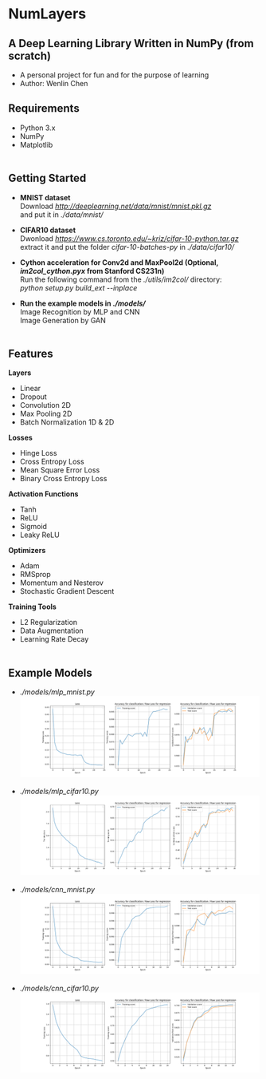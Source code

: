 NumLayers
====

A Deep Learning Library Written in NumPy (from scratch)
----
- A personal project for fun and for the purpose of learning <br>
- Author: Wenlin Chen <br>

Requirements
----
- Python 3.x<br>
- NumPy<br>
- Matplotlib<br><br>

Getting Started
----
- **MNIST dataset**<br>
Download *http://deeplearning.net/data/mnist/mnist.pkl.gz* <br>
and put it in *./data/mnist/* <br>

- **CIFAR10 dataset**<br> 
Dwonload *https://www.cs.toronto.edu/~kriz/cifar-10-python.tar.gz* <br>
extract it and put the folder *cifar-10-batches-py* in *./data/cifar10/*<br>

- **Cython acceleration for Conv2d and MaxPool2d (Optional, *im2col_cython.pyx* from Stanford CS231n)**<br>
Run the following command from the *./utils/im2col/* directory:<br>
*python setup.py build_ext --inplace*<br>

- **Run the example models in *./models/*<br>**
Image Recognition by MLP and CNN<br>
Image Generation by GAN<br><br>

Features
----
**Layers**<br>
- Linear<br>
- Dropout<br>
- Convolution 2D<br>
- Max Pooling 2D<br>
- Batch Normalization 1D & 2D<br>

**Losses**<br>
- Hinge Loss<br>
- Cross Entropy Loss<br>
- Mean Square Error Loss<br>
- Binary Cross Entropy Loss<br>

**Activation Functions**<br> 
- Tanh<br>
- ReLU<br>
- Sigmoid<br>
- Leaky ReLU<br>

**Optimizers**<br>
- Adam<br>
- RMSprop<br>
- Momentum and Nesterov<br>
- Stochastic Gradient Descent<br>

**Training Tools**<br>
- L2 Regularization<br>
- Data Augmentation<br>
- Learning Rate Decay<br><br>

Example Models
----
- *./models/mlp_mnist.py*<br>
![MLP for MNIST training curve](https://github.com/Wenlin-Chen/NumLayers/blob/master/logs/mlp_mnist.png)<br><br>
- *./models/mlp_cifar10.py*<br>
![MLP for CIFAR10 training curve](https://github.com/Wenlin-Chen/NumLayers/blob/master/logs/mlp_cifar10.png)<br><br>
- *./models/cnn_mnist.py*<br>
![CNN for MNIST training curve](https://github.com/Wenlin-Chen/NumLayers/blob/master/logs/cnn_mnist.png)<br><br>
- *./models/cnn_cifar10.py*<br>
![CNN for CIFAR10 training curve](https://github.com/Wenlin-Chen/NumLayers/blob/master/logs/cnn_cifar10.png)<br><br>
